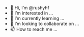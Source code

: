 - 👋 Hi, I’m @rushyhf
- 👀 I’m interested in ...
- 🌱 I’m currently learning ...
- 💞️ I’m looking to collaborate on ...
- 📫 How to reach me ...

<!---
rushyhf/rushyhf is a ✨ special ✨ repository because its `README.md` (this file) appears on your GitHub profile.
You can click the Preview link to take a look at your changes.
--->
